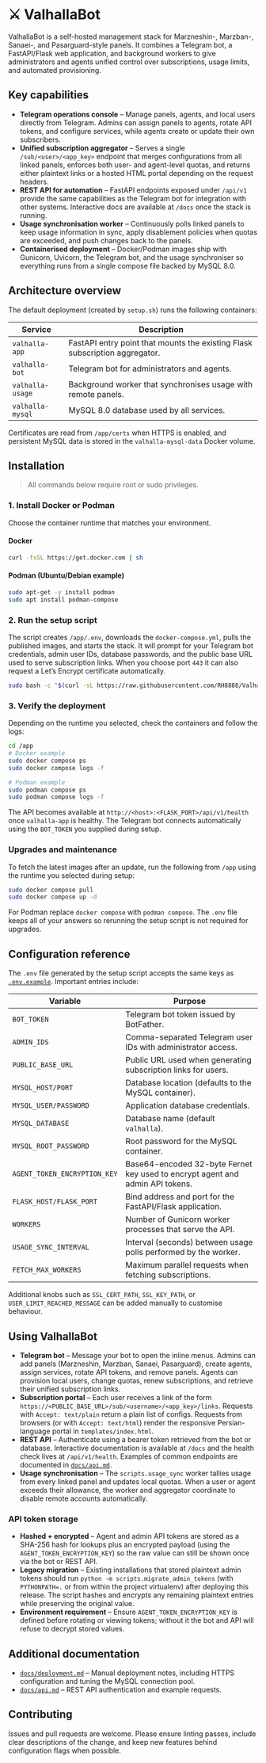 # ⚔️ ValhallaBot

ValhallaBot is a self-hosted management stack for Marzneshin-, Marzban-, Sanaei-,
and Pasarguard-style panels. It combines a Telegram bot, a FastAPI/Flask web
application, and background workers to give administrators and agents unified
control over subscriptions, usage limits, and automated provisioning.

## Key capabilities

- **Telegram operations console** – Manage panels, agents, and local users
  directly from Telegram. Admins can assign panels to agents, rotate API tokens,
  and configure services, while agents create or update their own subscribers.
- **Unified subscription aggregator** – Serves a single `/sub/<user>/<app_key>`
  endpoint that merges configurations from all linked panels, enforces both
  user- and agent-level quotas, and returns either plaintext links or a hosted
  HTML portal depending on the request headers.
- **REST API for automation** – FastAPI endpoints exposed under `/api/v1`
  provide the same capabilities as the Telegram bot for integration with other
  systems. Interactive docs are available at `/docs` once the stack is running.
- **Usage synchronisation worker** – Continuously polls linked panels to keep
  usage information in sync, apply disablement policies when quotas are
  exceeded, and push changes back to the panels.
- **Containerised deployment** – Docker/Podman images ship with Gunicorn,
  Uvicorn, the Telegram bot, and the usage synchroniser so everything runs from
  a single compose file backed by MySQL 8.0.

## Architecture overview

The default deployment (created by `setup.sh`) runs the following containers:

| Service            | Description                                                                 |
| ------------------ | --------------------------------------------------------------------------- |
| `valhalla-app`     | FastAPI entry point that mounts the existing Flask subscription aggregator. |
| `valhalla-bot`     | Telegram bot for administrators and agents.                                 |
| `valhalla-usage`   | Background worker that synchronises usage with remote panels.               |
| `valhalla-mysql`   | MySQL 8.0 database used by all services.                                    |

Certificates are read from `/app/certs` when HTTPS is enabled, and persistent
MySQL data is stored in the `valhalla-mysql-data` Docker volume.

## Installation

> All commands below require root or sudo privileges.

### 1. Install Docker or Podman

Choose the container runtime that matches your environment.

#### Docker

```sh
curl -fsSL https://get.docker.com | sh
```

#### Podman (Ubuntu/Debian example)

```sh
sudo apt-get -y install podman
sudo apt install podman-compose
```

### 2. Run the setup script

The script creates `/app/.env`, downloads the `docker-compose.yml`, pulls the
published images, and starts the stack. It will prompt for your Telegram bot
credentials, admin user IDs, database passwords, and the public base URL used to
serve subscription links. When you choose port `443` it can also request a
Let’s Encrypt certificate automatically.

```sh
sudo bash -c "$(curl -sL https://raw.githubusercontent.com/RH8888/Valhallabot/refs/heads/main/setup.sh)"
```

### 3. Verify the deployment

Depending on the runtime you selected, check the containers and follow the logs:

```sh
cd /app
# Docker example
sudo docker compose ps
sudo docker compose logs -f

# Podman example
sudo podman compose ps
sudo podman compose logs -f
```

The API becomes available at `http://<host>:<FLASK_PORT>/api/v1/health` once
`valhalla-app` is healthy. The Telegram bot connects automatically using the
`BOT_TOKEN` you supplied during setup.

### Upgrades and maintenance

To fetch the latest images after an update, run the following from `/app` using
the runtime you selected during setup:

```sh
sudo docker compose pull
sudo docker compose up -d
```

For Podman replace `docker compose` with `podman compose`. The `.env` file keeps
all of your answers so rerunning the setup script is not required for upgrades.

## Configuration reference

The `.env` file generated by the setup script accepts the same keys as
[`.env.example`](./.env.example). Important entries include:

| Variable               | Purpose                                                                 |
| ---------------------- | ------------------------------------------------------------------------ |
| `BOT_TOKEN`            | Telegram bot token issued by BotFather.                                 |
| `ADMIN_IDS`            | Comma-separated Telegram user IDs with administrator access.            |
| `PUBLIC_BASE_URL`      | Public URL used when generating subscription links for users.           |
| `MYSQL_HOST/PORT`      | Database location (defaults to the MySQL container).                    |
| `MYSQL_USER/PASSWORD`  | Application database credentials.                                       |
| `MYSQL_DATABASE`       | Database name (default `valhalla`).                                     |
| `MYSQL_ROOT_PASSWORD`  | Root password for the MySQL container.                                  |
| `AGENT_TOKEN_ENCRYPTION_KEY` | Base64-encoded 32-byte Fernet key used to encrypt agent and admin API tokens. |
| `FLASK_HOST/FLASK_PORT`| Bind address and port for the FastAPI/Flask application.                |
| `WORKERS`              | Number of Gunicorn worker processes that serve the API.                 |
| `USAGE_SYNC_INTERVAL`  | Interval (seconds) between usage polls performed by the worker.         |
| `FETCH_MAX_WORKERS`    | Maximum parallel requests when fetching subscriptions.                  |

Additional knobs such as `SSL_CERT_PATH`, `SSL_KEY_PATH`, or `USER_LIMIT_REACHED_MESSAGE`
can be added manually to customise behaviour.

## Using ValhallaBot

- **Telegram bot** – Message your bot to open the inline menus. Admins can add
  panels (Marzneshin, Marzban, Sanaei, Pasarguard), create agents, assign services, rotate
  API tokens, and remove panels. Agents can provision local users, change
  quotas, renew subscriptions, and retrieve their unified subscription links.
- **Subscription portal** – Each user receives a link of the form
  `https://<PUBLIC_BASE_URL>/sub/<username>/<app_key>/links`. Requests with
  `Accept: text/plain` return a plain list of configs. Requests from browsers
  (or with `Accept: text/html`) render the responsive Persian-language portal in
  `templates/index.html`.
- **REST API** – Authenticate using a bearer token retrieved from the bot or
  database. Interactive documentation is available at `/docs` and the health
  check lives at `/api/v1/health`. Examples of common endpoints are documented
  in [`docs/api.md`](./docs/api.md).
- **Usage synchronisation** – The `scripts.usage_sync` worker tallies usage from
  every linked panel and updates local quotas. When a user or agent exceeds
  their allowance, the worker and aggregator coordinate to disable remote
  accounts automatically.

### API token storage

- **Hashed + encrypted** – Agent and admin API tokens are stored as a SHA-256
  hash for lookups plus an encrypted payload (using the
  `AGENT_TOKEN_ENCRYPTION_KEY`) so the raw value can still be shown once via the
  bot or REST API.
- **Legacy migration** – Existing installations that stored plaintext admin
  tokens should run `python -m scripts.migrate_admin_tokens` (with
  `PYTHONPATH=.` or from within the project virtualenv) after deploying this
  release. The script hashes and encrypts any remaining plaintext entries while
  preserving the original value.
- **Environment requirement** – Ensure `AGENT_TOKEN_ENCRYPTION_KEY` is defined
  before rotating or viewing tokens; without it the bot and API will refuse to
  decrypt stored values.

## Additional documentation

- [`docs/deployment.md`](./docs/deployment.md) – Manual deployment notes,
  including HTTPS configuration and tuning the MySQL connection pool.
- [`docs/api.md`](./docs/api.md) – REST API authentication and example requests.

## Contributing

Issues and pull requests are welcome. Please ensure linting passes, include
clear descriptions of the change, and keep new features behind configuration
flags when possible.
